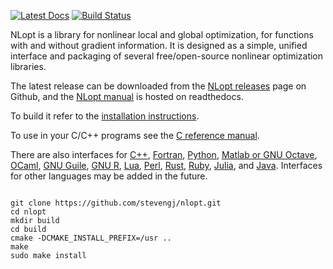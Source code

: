 [![Latest Docs](https://readthedocs.org/projects/nlopt/badge/?version=latest)](http://nlopt.readthedocs.io/en/latest/)
[![Build Status](https://github.com/stevengj/nlopt/actions/workflows/build.yml/badge.svg?branch=master)](https://github.com/stevengj/nlopt/actions/workflows/build.yml)

NLopt is a library for nonlinear local and global optimization, for
functions with and without gradient information.  It is designed as
a simple, unified interface and packaging of several free/open-source
nonlinear optimization libraries.

The latest release can be downloaded from the [NLopt releases](https://github.com/stevengj/nlopt/releases) page on Github, and the 
[NLopt manual](https://nlopt.readthedocs.io/en/latest/) is hosted on readthedocs.

To build it refer to the [installation instructions](https://nlopt.readthedocs.io/en/latest/#download-and-installation).

To use in your C/C++ programs see the [C reference manual](https://nlopt.readthedocs.io/en/latest/NLopt_Reference/).

There are also interfaces for [C++](https://nlopt.readthedocs.io/en/latest/NLopt_C-plus-plus_Reference/), [Fortran](https://nlopt.readthedocs.io/en/latest/NLopt_Fortran_Reference/), [Python](https://nlopt.readthedocs.io/en/latest/NLopt_Python_Reference/), [Matlab or GNU Octave](https://nlopt.readthedocs.io/en/latest/NLopt_Matlab_Reference/), [OCaml](https://bitbucket.org/mkur/nlopt-ocaml),
[GNU Guile](https://nlopt.readthedocs.io/en/latest/NLopt_Guile_Reference/), [GNU R](https://www.ucl.ac.uk/~uctpjyy/nloptr.html), [Lua](https://github.com/rochus-keller/LuaNLopt), [Perl](https://metacpan.org/pod/Math::NLopt), [Rust](https://github.com/jesskfullwood/rust-nlopt), [Ruby](https://github.com/ankane/nlopt-ruby), [Julia](https://github.com/JuliaOpt/NLopt.jl), and [Java](https://nlopt.readthedocs.io/en/latest/NLopt_Java_Reference/).  Interfaces for other languages may
be added in the future.
```
```

```shell
git clone https://github.com/stevengj/nlopt.git
cd nlopt
mkdir build
cd build
cmake -DCMAKE_INSTALL_PREFIX=/usr ..
make
sudo make install
```

